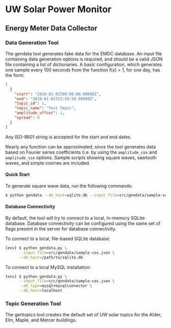 # UW Solar Power Monitor

## Energy Meter Data Collector

### Data Generation Tool

The gendata tool generates fake data for the EMDC database. An input file
containing data generation options is required, and should be a valid JSON file
containing a list of dictionaries. A basic configuration, which generates one
sample every 100 seconds from the function f(x) = 1, for one day, has the form:

```json
[
  {
    "start": "2018-01-01T00:00:00.00000Z",
    "end": "2018-01-01T23:59:59.99999Z",
    "topic_id": 1,
    "topic_name": "Test Topic",
    "amplitude_offset": 1,
    "spread": 0
  }
]
```

Any ISO-8601 string is accepted for the start and end dates.

Nearly any function can be approximated, since the tool generates data based on
Fourier series coefficients (i.e. by using the `amplitude_cos` and
`amplitude_sin` options. Sample scripts showing square waves, sawtooth waves,
and simple cosines are included.

#### Quick Start

To generate square wave data, run the following commands:

```bash
$ python gendata --db_host=sqlite.db --input_file=src/gendata/sample-square.json
```

#### Database Connectivity

By default, the tool will try to connect to a local, in-memory SQLite database.
Database connectivity can be configured using the same set of flags present in
the server for database connectivity.

To connect to a local, file-based SQLite database:

```bash
(env) $ python gendata.py \
      --input_file=src/gendata/sample-cos.json \
      --db_host=/path/to/sqlite.db
```

To connect to a local MySQL installation:

```bash
(env) $ python gendata.py \
      --input_file=src/gendata/sample-cos.json \
      --db_type=mysql+mysqlconnector \
      --db_host=localhost
```

### Topic Generation Tool

The gentopics tool creates the default set of UW solar topics for the Alder,
Elm, Maple, and Mercer buildings.
